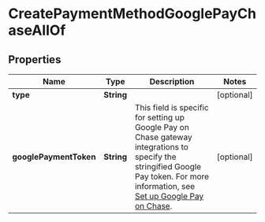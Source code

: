 

# CreatePaymentMethodGooglePayChaseAllOf


## Properties

| Name | Type | Description | Notes |
|------------ | ------------- | ------------- | -------------|
|**type** | **String** |  |  [optional] |
|**googlePaymentToken** | **String** | This field is specific for setting up Google Pay on Chase gateway integrations to specify the stringified Google Pay token. For more information, see [Set up Google Pay on Chase](https://knowledgecenter.zuora.com/Billing/Billing_and_Payments/L_Payment_Methods/Payment_Method_Types/Set_up_Google_Pay_on_Chase).  |  [optional] |



